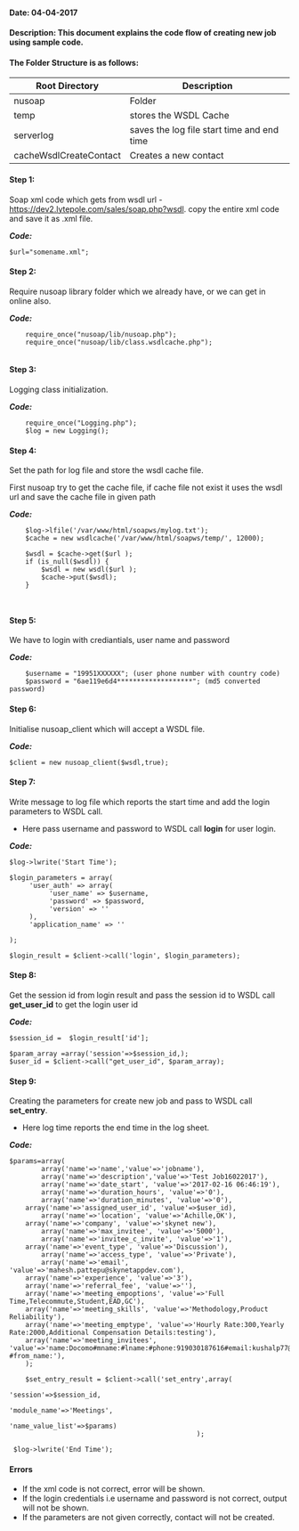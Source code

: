 #### Date: 04-04-2017
#### Description: This document explains the code flow of creating new job using sample code.

#### The Folder Structure is as follows:
   
   
   Root Directory | Description
------------ | -------------
nusoap | Folder |
temp | stores the WSDL Cache | 
serverlog | saves the log file start time and end time |
cacheWsdlCreateContact | Creates a new contact |

#### Step 1:

Soap xml code which gets from wsdl url - https://dev2.lytepole.com/sales/soap.php?wsdl. copy the entire xml code and save it as .xml file.

**_Code:_**
	
```
$url="somename.xml";

```

#### Step 2:

Require nusoap library folder which we already have, or we can get in online also.

**_Code:_**
	
```
	require_once("nusoap/lib/nusoap.php");
	require_once("nusoap/lib/class.wsdlcache.php");
  
  ```
  
  #### Step 3:
  
  Logging class initialization.
  
  **_Code:_**
	
```
	require_once("Logging.php");
	$log = new Logging();
```

#### Step 4:

Set the path for log file and store the wsdl cache file.

First nusoap try to get the cache file, if cache file not exist it uses the wsdl url and save the cache file in given path


  **_Code:_**
	
```
	$log->lfile('/var/www/html/soapws/mylog.txt');
	$cache = new wsdlcache('/var/www/html/soapws/temp/', 12000);

	$wsdl = $cache->get($url );
	if (is_null($wsdl)) {
		$wsdl = new wsdl($url );
		$cache->put($wsdl);
	}
  
 
```

#### Step 5:

We have to login with crediantials, user name and password

**_Code:_**
	
```
	$username = "19951XXXXXX"; (user phone number with country code)
  	$password = "6ae119e6d4*******************"; (md5 converted password)
```

#### Step 6:

Initialise nusoap_client which will accept a WSDL file.

**_Code:_**
	
```
$client = new nusoap_client($wsdl,true);

```

#### Step 7:

Write message to log file which reports the start time and add the login parameters to WSDL call.

- Here pass username and password to WSDL call **login** for user login.

**_Code:_**
	
```
$log->lwrite('Start Time');
    
$login_parameters = array(
     'user_auth' => array(
          'user_name' => $username,
          'password' => $password,
          'version' => ''
     ),
     'application_name' => ''
        
);
    
$login_result = $client->call('login', $login_parameters);
```

#### Step 8:

Get the session id from login result and pass the session id to WSDL call **get_user_id** to get the login user id


**_Code:_**
	
```
$session_id =  $login_result['id'];

$param_array =array('session'=>$session_id,);
$user_id = $client->call("get_user_id", $param_array);

```

#### Step 9:

Creating the parameters for create new job and pass to WSDL call **set_entry**.

- Here log time reports the end time in the log sheet.

**_Code:_**

```
$params=array(
        array('name'=>'name','value'=>'jobname'),	
        array('name'=>'description','value'=>'Test Job16022017'),
        array('name'=>'date_start', 'value'=>'2017-02-16 06:46:19'),							
        array('name'=>'duration_hours', 'value'=>'0'),
        array('name'=>'duration_minutes', 'value'=>'0'),	
	array('name'=>'assigned_user_id', 'value'=>$user_id),										
        array('name'=>'location', 'value'=>'Achille,OK'),	
	array('name'=>'company', 'value'=>'skynet new'),		
        array('name'=>'max_invitee', 'value'=>'5000'),	
        array('name'=>'invitee_c_invite', 'value'=>'1'),
	array('name'=>'event_type', 'value'=>'Discussion'),
        array('name'=>'access_type', 'value'=>'Private'),	
        array('name'=>'email', 'value'=>'mahesh.pattepu@skynetappdev.com'),	
	array('name'=>'experience', 'value'=>'3'),
	array('name'=>'referral_fee', 'value'=>''),
	array('name'=>'meeting_empoptions', 'value'=>'Full Time,Telecommute,Student,EAD,GC'),
	array('name'=>'meeting_skills', 'value'=>'Methodology,Product Reliability'),
	array('name'=>'meeting_emptype', 'value'=>'Hourly Rate:300,Yearly Rate:2000,Additional Compensation Details:testing'),
	array('name'=>'meeting_invitees', 'value'=>'name:Docomo#mname:#lname:#phone:919030187616#email:kushalp77@gmail.com#phone_actual:919030187616#to_name:Docomo  #from_name:'),						
    );
	
	$set_entry_result = $client->call('set_entry',array(
                                                         'session'=>$session_id,
                                                         'module_name'=>'Meetings',
                                                         'name_value_list'=>$params)
                                               );

 $log->lwrite('End Time');
 ```
 

#### Errors

- If the xml code is not correct, error will be shown.
- If the login credentials i.e username and password is not correct, output will not be shown.
- If the parameters are not given correctly, contact will not be created.



 
  
